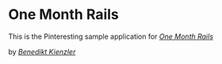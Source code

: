 # One Month Rails

This is the Pinteresting sample application for
[*One Month Rails*](http://onemonthrails.com)

by [*Benedikt Kienzler*](http://benedikt-kienzler.com)
